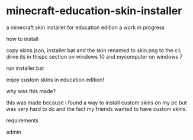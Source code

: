 # minecraft-education-skin-installer
a minecraft skin installer for education edition a work in progress

how to install

copy skins.json, installer.bat and the skin renamed to skin.png to the c:\ drive its in thispc section on windows 10 and mycomputer on windows 7

run installer.bat

enjoy custom skins in education edition!

why was this made?

this was made because i found a way to install custom skins on my pc but was very hard to do and the fact my friends wanted to have custom skins.

requirements

admin
